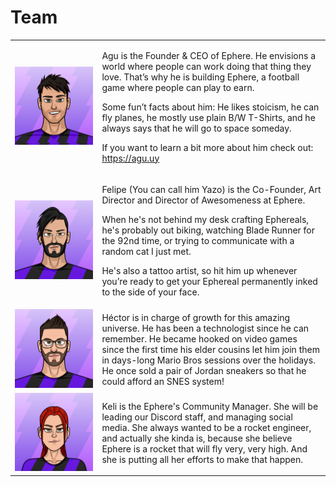 # Team

|                                        |                                                                                                                                                                                                                                                                                                                                                                                                                                                                                             |
| -------------------------------------- | ------------------------------------------------------------------------------------------------------------------------------------------------------------------------------------------------------------------------------------------------------------------------------------------------------------------------------------------------------------------------------------------------------------------------------------------------------------------------------------------- |
| ![](../.gitbook/assets/Agu.png)        | <p>Agu is the Founder &#x26; CEO of Ephere. He envisions a world where people can work doing that thing they love. That’s why he is building Ephere, a football game where people can play to earn.</p><p></p><p>Some fun’t facts about him: He likes stoicism, he can fly planes, he mostly use plain B/W T-Shirts, and he always says that he will go to space someday.</p><p></p><p>If you want to learn a bit more about him check out: <a href="https://agu.uy">https://agu.uy</a></p> |
| ![](../.gitbook/assets/Yazo.png)       | <p>Felipe (You can call him Yazo) is the Co-Founder, Art Director and Director of Awesomeness at Ephere. </p><p></p><p>When he's not behind my desk crafting Ephereals, he's probably out biking, watching Blade Runner for the 92nd time, or trying to communicate with a random cat I just met.</p><p></p><p>He's also a tattoo artist, so hit him up whenever you’re ready to get your Ephereal permanently inked to the side of your face.</p>                                          |
| ![](../.gitbook/assets/Hector.png)     | Héctor is in charge of growth for this amazing universe. He has been a technologist since he can remember. He became hooked on video games since the first time his elder cousins let him join them in days-long Mario Bros sessions over the holidays. He once sold a pair of Jordan sneakers so that he could afford an SNES system!                                                                                                                                                      |
| ![](<../.gitbook/assets/Keli (1).png>) | Keli is the Ephere's Community Manager. She will be leading our Discord staff, and managing social media. She always wanted to be a rocket engineer, and actually she kinda is, because she believe Ephere is a rocket that will fly very, very high. And she is putting all her efforts to make that happen.                                                                                                                                                                               |

